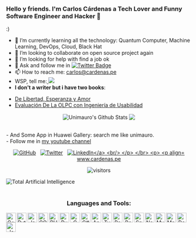 ### Hello y friends. I'm Carlos Cárdenas a Tech Lover and Funny Software Engineer and Hacker  👋

:)

- 🌱 I’m currently learning all the technology: Quantum Computer, Machine Learning, DevOps, Cloud, Black Hat
- 👯 I’m looking to collaborate on open source project again
- 🤔 I’m looking for help with find a job ok
- 💬 Ask and follow me in  [![Twitter Badge](https://img.shields.io/badge/-@unimauro-1ca0f1?style=flat-square&labelColor=1ca0f1&logo=twitter&logoColor=white&link=https://twitter.com/unimauro)](https://twitter.com/unimauro)
- 📫 How to reach me: carlos@cardenas.pe
- WSP, tell me:<a href="https://wa.me/51940584307?text=Hello%20Carlos">
    <img src="https://img.shields.io/badge/WHATSAPP-%2325D366.svg?&style=for-the-badge&logo=whatsapp&logoColor=white" />    
  </a>
- <b>I don't a writer but i have two books</b>:
<ul>
<li> <a href="https://leanpub.com/de_libertad_esperanza_y_amor"> De Libertad, Esperanza y Amor </a></li>
<li> <a href="https://leanpub.com/evaluacion_de_la_olpc_con_ingeniera_de_usabilidad">Evaluación De La OLPC con Ingeniería de Usabilidad </a></li>
</ul>

<p align = "center">
  <img align="center" src="https://readme-stats-github.vercel.app/api?username=unimauro&show_icons=true&include_all_commits=true&count_private=true&theme=radical" alt="Unimauro's Github Stats" />
  <img align="center" src="https://readme-stats-github.vercel.app/api/top-langs/?username=unimauro&theme=radical&count_private=true" />
</p>
</br>
- And Some  App in Huawei Gallery: search me like unimauro.
</br>
- Follow me in <a href="https://www.youtube.com/channel/UCUDcs3s8Src2jP3-xa-aV1w?view_as=subscriber">my youtube channel </a>

<!--
![Unimauro's github stats](https://github-readme-stats.vercel.app/api/?username=unimauro&show_icons=true&title_color=5ac0a5&icon_color=79ff97&text_color=edf2f7&bg_color=151515)
![Unimauro's github Programming stats](https://github-readme-stats.vercel.app/api/top-langs/?username=unimauro&show_icons=true&hide_border=true")
-->

<p align="center"=>
	<a href="https://github.com/unimauro"><img src="https://img.shields.io/github/followers/unimauro.svg?label=GitHub&style=social" alt="GitHub"></a>&nbsp;&nbsp;
	<a href="https://twitter.com/unimauro"><img src="https://img.shields.io/twitter/follow/unimauro?label=Twitter&style=social" alt="Twitter"></a>&nbsp;&nbsp;
	<a href="https://www.linkedin.com/in/carloscardenasf/"><img src="https://img.shields.io/badge/LinkedIn--_.svg?style=social&logo=linkedin" alt="LinkedIn</a>
		
<br/>
</p>
</br>
<p>
<p align="center">
<a href="https://www.cardenas.pe/">www.cardenas.pe</a>
</p>

<p align="center">
    <img align="center" alt="visitors" src="https://visitor-badge.laobi.icu/badge?page_id=unimauro.unimauro" />
</p>

<img src="https://northumbria-cdn.azureedge.net/-/media/corporate-website/images/banners/departments/computer-science-and-digital-technology/computer-science-computer-science-and-artificial-intelligence-banner.jpg?modified=20170221081853" alt="Total Artificial Intelligence">
<center>
<br />

### Languages and Tools:

<img align="left" alt="C++" width="26px" src="https://cdn.jsdelivr.net/npm/simple-icons@3.4.0/icons/cplusplus.svg" />
<img align="left" alt="Python" width="26px" src="https://cdn.jsdelivr.net/npm/simple-icons@3.4.0/icons/python.svg" />
<img align="left" alt="Java" width="26px" src="https://cdn.jsdelivr.net/npm/simple-icons@3.4.0/icons/java.svg" />
<img align="left" alt="GO" width="26px" src="https://cdn.jsdelivr.net/npm/simple-icons@3.4.0/icons/go.svg" />
<img align="left" alt="PHP" width="26px" src="https://cdn.jsdelivr.net/npm/simple-icons@3.4.0/icons/php.svg" />
<img align="left" alt="Ruby" width="26px" src="https://cdn.jsdelivr.net/npm/simple-icons@3.4.0/icons/ruby.svg" />
<img align="left" alt="C" width="26px" src="https://cdn.jsdelivr.net/npm/simple-icons@3.4.0/icons/c.svg" />
<img align="left" alt="C#" width="26px" src="https://cdn.jsdelivr.net/npm/simple-icons@3.4.0/icons/csharp.svg" />
<img align="left" alt="Angular" width="26px" src="https://cdn.jsdelivr.net/npm/simple-icons@3.4.0/icons/angular.svg" />
<img align="left" alt="Typescript" width="26px" src="https://cdn.jsdelivr.net/npm/simple-icons@3.4.0/icons/typescript.svg" />
<img align="left" alt="React" width="26px" src="https://cdn.jsdelivr.net/npm/simple-icons@3.4.0/icons/react.svg" />
<img align="left" alt="Bootstrap" width="26px" src="https://cdn.jsdelivr.net/npm/simple-icons@3.4.0/icons/bootstrap.svg" />
<img align="left" alt="SpringBoot" width="26px" src="https://cdn.jsdelivr.net/npm/simple-icons@3.4.0/icons/spring.svg" />
<img align="left" alt="Node.js" width="26px" src="https://cdn.jsdelivr.net/npm/simple-icons@3.4.0/icons/node-dot-js.svg" />
<img align="left" alt="MySQL" width="26px" src="https://cdn.jsdelivr.net/npm/simple-icons@3.4.0/icons/mysql.svg" />
<img align="left" alt="MongoDB" width="26px" src="https://cdn.jsdelivr.net/npm/simple-icons@3.4.0/icons/mongodb.svg" />
<img align="left" alt="Docker" width="26px" src="https://cdn.jsdelivr.net/npm/simple-icons@3.4.0/icons/docker.svg" />
<img align="left" alt="Jasmine" width="26px" src="https://cdn.jsdelivr.net/npm/simple-icons@3.4.0/icons/jasmine.svg" />

<br />
</center>
